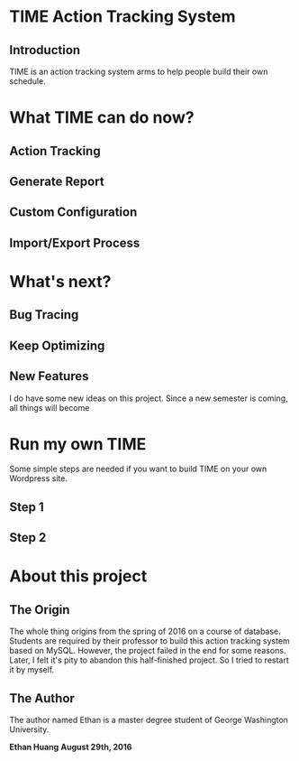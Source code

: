 # TIME Action Tracking System
## Introduction
TIME is an action tracking system arms to help people build their own schedule. 


# What TIME can do now?
## Action Tracking
## Generate Report
## Custom Configuration
## Import/Export Process

# What's next?
## Bug Tracing

## Keep Optimizing

## New Features
I do have some new ideas on this project. Since a new semester is coming, all things will become 

#	Run my own TIME
Some simple steps are needed if you want to build TIME on your own Wordpress site.
## Step 1
## Step 2

# About this project
## The Origin
The whole thing origins from the spring of 2016 on a course of database. Students are required by their professor to build this action tracking system based on MySQL. However, the project failed in the end for some reasons. Later, I felt it's pity to abandon this half-finished project. So I tried to restart it by myself.

## The Author
The author named Ethan is a master degree student of George Washington University.


**Ethan Huang**
**August 29th, 2016**
